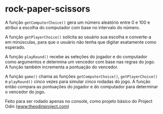 # rock-paper-scissors

A função `getComputerChoice()` gera um número aleatório entre 0 e 100 e atribui a escolha do computador com base no intervalo do número.

A função `getPlayerChoice()` solicita ao usuário sua escolha e converte-a em minúsculas, para que o usuário não tenha que digitar exatamente como esperado.

A função `playRound()` recebe as seleções do jogador e do computador como argumentos e determina um vencedor com base nas regras do jogo. A função também incrementa a pontuação do vencedor.

A função `game()` chama as funções `getComputerChoice()`, `getPlayerChoice()` e `playRound()` cinco vezes para simular cinco rodadas do jogo. A função então compara as pontuações do jogador e do computador para determinar o vencedor do jogo.

Feito para ser rodado apenas no console, como projeto básico do Project Odin (www.theodinproject.com)
